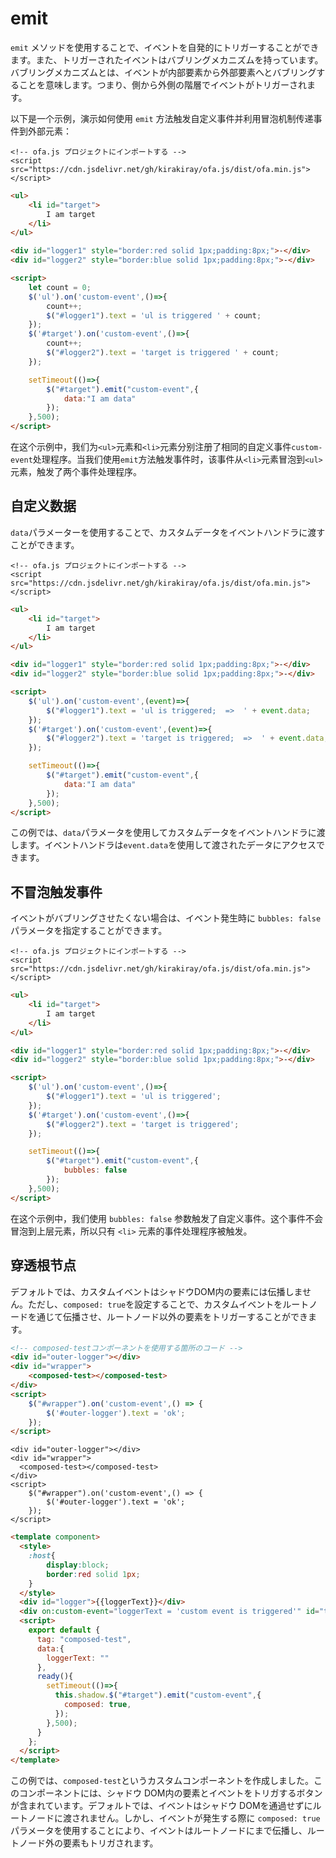 # emit

`emit` メソッドを使用することで、イベントを自発的にトリガーすることができます。また、トリガーされたイベントはバブリングメカニズムを持っています。バブリングメカニズムとは、イベントが内部要素から外部要素へとバブリングすることを意味します。つまり、側から外側の階層でイベントがトリガーされます。

以下是一个示例，演示如何使用 `emit` 方法触发自定义事件并利用冒泡机制传递事件到外部元素：

<html-viewer>

```
<!-- ofa.js プロジェクトにインポートする -->
<script src="https://cdn.jsdelivr.net/gh/kirakiray/ofa.js/dist/ofa.min.js"></script>
```

```html
<ul>
    <li id="target">
        I am target
    </li>
</ul>

<div id="logger1" style="border:red solid 1px;padding:8px;">-</div>
<div id="logger2" style="border:blue solid 1px;padding:8px;">-</div>

<script>
    let count = 0;
    $('ul').on('custom-event',()=>{
        count++;
        $("#logger1").text = 'ul is triggered ' + count;
    });
    $('#target').on('custom-event',()=>{
        count++;
        $("#logger2").text = 'target is triggered ' + count;
    });

    setTimeout(()=>{
        $("#target").emit("custom-event",{
            data:"I am data"
        });
    },500);
</script>
```

</html-viewer>

在这个示例中，我们为`<ul>`元素和`<li>`元素分别注册了相同的自定义事件`custom-event`处理程序。当我们使用`emit`方法触发事件时，该事件从`<li>`元素冒泡到`<ul>`元素，触发了两个事件处理程序。

## 自定义数据

`data`パラメーターを使用することで、カスタムデータをイベントハンドラに渡すことができます。

<html-viewer>

```
<!-- ofa.js プロジェクトにインポートする -->
<script src="https://cdn.jsdelivr.net/gh/kirakiray/ofa.js/dist/ofa.min.js"></script>
```

```html
<ul>
    <li id="target">
        I am target
    </li>
</ul>

<div id="logger1" style="border:red solid 1px;padding:8px;">-</div>
<div id="logger2" style="border:blue solid 1px;padding:8px;">-</div>

<script>
    $('ul').on('custom-event',(event)=>{
        $("#logger1").text = 'ul is triggered;  =>  ' + event.data;
    });
    $('#target').on('custom-event',(event)=>{
        $("#logger2").text = 'target is triggered;  =>  ' + event.data;
    });

    setTimeout(()=>{
        $("#target").emit("custom-event",{
            data:"I am data"
        });
    },500);
</script>
```

</html-viewer>

この例では、`data`パラメータを使用してカスタムデータをイベントハンドラに渡します。イベントハンドラは`event.data`を使用して渡されたデータにアクセスできます。

## 不冒泡触发事件

イベントがバブリングさせたくない場合は、イベント発生時に `bubbles: false` パラメータを指定することができます。

<html-viewer>

```
<!-- ofa.js プロジェクトにインポートする -->
<script src="https://cdn.jsdelivr.net/gh/kirakiray/ofa.js/dist/ofa.min.js"></script>
```

```html
<ul>
    <li id="target">
        I am target
    </li>
</ul>

<div id="logger1" style="border:red solid 1px;padding:8px;">-</div>
<div id="logger2" style="border:blue solid 1px;padding:8px;">-</div>

<script>
    $('ul').on('custom-event',()=>{
        $("#logger1").text = 'ul is triggered';
    });
    $('#target').on('custom-event',()=>{
        $("#logger2").text = 'target is triggered';
    });

    setTimeout(()=>{
        $("#target").emit("custom-event",{
            bubbles: false
        });
    },500);
</script>
```

</html-viewer>

在这个示例中，我们使用 `bubbles: false` 参数触发了自定义事件。这个事件不会冒泡到上层元素，所以只有 `<li>` 元素的事件处理程序被触发。

## 穿透根节点

デフォルトでは、カスタムイベントはシャドウDOM内の要素には伝播しません。ただし、`composed: true`を設定することで、カスタムイベントをルートノードを通じて伝播させ、ルートノード以外の要素をトリガーすることができます。

```html
<!-- composed-testコンポーネントを使用する箇所のコード -->
<div id="outer-logger"></div>
<div id="wrapper">
    <composed-test></composed-test>
</div>
<script>
    $("#wrapper").on('custom-event',() => {
        $('#outer-logger').text = 'ok';
    });
</script>
```

<comp-viewer comp-name="composed-test">

```
<div id="outer-logger"></div>
<div id="wrapper">
  <composed-test></composed-test>
</div>
<script>
    $("#wrapper").on('custom-event',() => {
        $('#outer-logger').text = 'ok';
    });
</script>
```

```html
<template component>
  <style>
    :host{
        display:block;
        border:red solid 1px;
    }
  </style>  
  <div id="logger">{{loggerText}}</div>
  <div on:custom-event="loggerText = 'custom event is triggered'" id="target"></div>
  <script>
    export default {
      tag: "composed-test",
      data:{
        loggerText: ""
      },
      ready(){
        setTimeout(()=>{
          this.shadow.$("#target").emit("custom-event",{
            composed: true,
          });
        },500);
      }
    };
  </script>
</template>
```

</comp-viewer>

この例では、`composed-test`というカスタムコンポーネントを作成しました。このコンポーネントには、シャドウ DOM内の要素とイベントをトリガするボタンが含まれています。デフォルトでは、イベントはシャドウ DOMを通過せずにルートノードに渡されません。しかし、イベントが発生する際に `composed: true` パラメータを使用することにより、イベントはルートノードにまで伝播し、ルートノード外の要素もトリガされます。